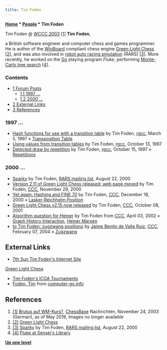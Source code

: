 ```yaml
---
title: Tim Foden
---
```

**[Home](Home "Home") \* [People](People "People") \* Tim Foden**



 [](https://de.chessbase.com/post/brutus-auf-wm-kurs-) Tim Foden @ [WCCC 2003](WCCC_2003 "WCCC 2003") <a id="cite-note-1" href="#cite-ref-1">[1]</a> 
**Tim Foden**,  

a British software engineer and computer chess and games programmer. He is author of the [WinBoard](WinBoard "WinBoard") compliant chess engine [Green Light Chess](Green_Light_Chess "Green Light Chess") <a id="cite-note-2" href="#cite-ref-2">[2]</a>, 
and was also involved in [robot auto racing simulation](https://en.wikipedia.org/wiki/RARS) (RARS) <a id="cite-note-3" href="#cite-ref-3">[3]</a>. More recently, he worked on the [Go](Go "Go") playing program *Fluke*, performing [Monte-Carlo tree search](Monte-Carlo_Tree_Search "Monte-Carlo Tree Search") <a id="cite-note-4" href="#cite-ref-4">[4]</a>.



### Contents


* [1 Forum Posts](#forum-posts)
	+ [1.1 1997 ...](#1997-...)
	+ [1.2 2000 ...](#2000-...)
* [2 External Links](#external-links)
* [3 References](#references)






### 1997 ...


* [Hash functions for use with a transition table](https://groups.google.com/d/msg/rec.games.chess.computer/0sIKY_dfLUs/Qw9J1ECWeBoJ) by Tim Foden, [rgcc](Computer_Chess_Forums "Computer Chess Forums"), March 5, 1997 » [Transposition Table](Transposition_Table "Transposition Table")
* [Using values from transition tables](https://groups.google.com/d/msg/rec.games.chess.computer/S70uojQGHNU/vU-xEHCfFl0J) by Tim Foden, [rgcc](Computer_Chess_Forums "Computer Chess Forums"), October 13, 1997
* [Detected draw by repetition](https://groups.google.com/d/msg/rec.games.chess.computer/T9VBgvjL450/u6aUpiL1XzMJ) by Tim Foden, [rgcc](Computer_Chess_Forums "Computer Chess Forums"), October 15, 1997 » [Repetitions](Repetitions "Repetitions")


### 2000 ...


* [Sparky](http://rars.sourceforge.net/selection/sparky.html) by Tim Foden, [RARS mailing list](http://rars.sourceforge.net/selection/), August 22, 2000
* [Version 2.11 of Green Light Chess released; web page moved](https://www.stmintz.com/ccc/index.php?id=141909) by Tim Foden, [CCC](CCC "CCC"), November 29, 2000
* [Yet again: Hashing and FINE 70](https://www.stmintz.com/ccc/index.php?id=145417) by Tim Foden, [CCC](CCC "CCC"), December 18, 2000 » [Lasker-Reichhelm Position](Lasker-Reichhelm_Position "Lasker-Reichhelm Position")
* [Green Light Chess v2.15 now released](https://www.stmintz.com/ccc/index.php?id=192394) by Tim Foden, [CCC](CCC "CCC"), October 08, 2001
* [Algorithm question for Heiner](https://www.stmintz.com/ccc/index.php?id=221335) by Tim Foden from [CCC](CCC "CCC"), April 03, 2002 » [Graph History Interaction](Graph_History_Interaction "Graph History Interaction"), [Heiner Marxen](Heiner_Marxen "Heiner Marxen")
* [to Tim Foden: zugzwang positions](https://www.stmintz.com/ccc/index.php?id=347777) by [Jaime Benito de Valle Ruiz](Jaime_Benito_de_Valle_Ruiz "Jaime Benito de Valle Ruiz"), [CCC](CCC "CCC"), February 07, 2004 » [Zugzwang](Zugzwang "Zugzwang")


## External Links


* [7th Sun Tim Foden's Internet Site](http://www.7sun.com/index.php)


 [Green Light Chess](http://www.7sun.com/chess/index.php)
* [Tim Foden's ICGA Tournaments](https://www.game-ai-forum.org/icga-tournaments/person.php?id=130)
* [Foden, Tim](http://www.computer-go.info/db/operson.php?a=Foden%2C+Tim) from [computer-go.info](http://www.computer-go.info/)


## References


1. <a id="cite-ref-1" href="#cite-note-1">[1]</a> [Brutus auf WM-Kurs?](https://de.chessbase.com/post/brutus-auf-wm-kurs-), [ChessBase](ChessBase "ChessBase") Nachrichten, November 24, 2003 (German), as of May 2019, Images no longer available
2. <a id="cite-ref-2" href="#cite-note-2">[2]</a> [Green Light Chess](http://www.7sun.com/chess/index.php)
3. <a id="cite-ref-3" href="#cite-note-3">[3]</a> [Sparky](http://rars.sourceforge.net/selection/sparky.html) by Tim Foden, [RARS mailing list](http://rars.sourceforge.net/selection/), August 22, 2000
4. <a id="cite-ref-4" href="#cite-note-4">[4]</a> [Fluke at Sensei's Library](https://senseis.xmp.net/?Fluke)

**[Up one level](People "People")**







 

